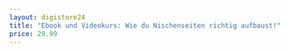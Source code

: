 ```yaml
---
layout: digistore24
title: "Ebook und Videokurs: Wie du Nischenseiten richtig aufbaust!"
price: 29.99
---
```

